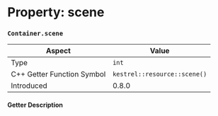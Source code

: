 
# Property: scene
### `Container.scene`

| Aspect | Value |
| --- | --- |
| Type | `int` |
| C++ Getter Function Symbol | `kestrel::resource::scene()` |
| Introduced | 0.8.0 |

#### Getter Description

